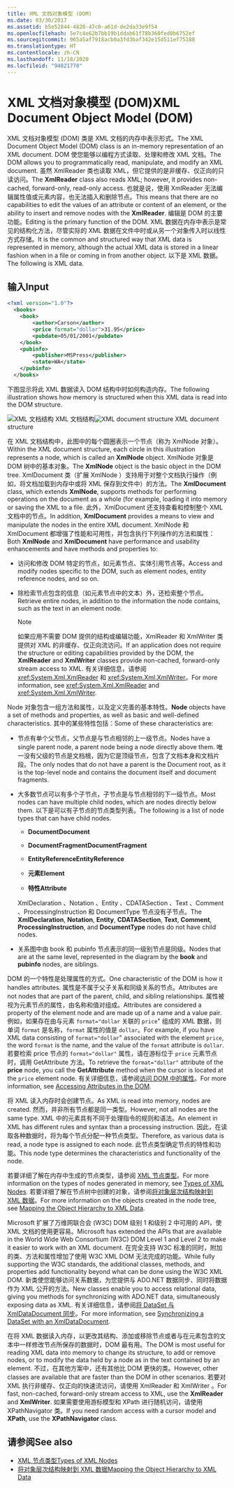 ```yaml
---
title: XML 文档对象模型 (DOM)
ms.date: 03/30/2017
ms.assetid: b5e52844-4820-47c0-a61d-de2da33e9f54
ms.openlocfilehash: 5e7c4e62b7bb19b1ddab61f78b360fed0b6752ef
ms.sourcegitcommit: 965a5af7918acb0a3fd3baf342e15d511ef75188
ms.translationtype: HT
ms.contentlocale: zh-CN
ms.lasthandoff: 11/18/2020
ms.locfileid: "94821770"
---
```

# <a name="xml-document-object-model-dom"></a><span data-ttu-id="8b4e0-102">XML 文档对象模型 (DOM)</span><span class="sxs-lookup"><span data-stu-id="8b4e0-102">XML Document Object Model (DOM)</span></span>

<span data-ttu-id="8b4e0-103">XML 文档对象模型 (DOM) 类是 XML 文档的内存中表示形式。</span><span class="sxs-lookup"><span data-stu-id="8b4e0-103">The XML Document Object Model (DOM) class is an in-memory representation of an XML document.</span></span> <span data-ttu-id="8b4e0-104">DOM 使您能够以编程方式读取、处理和修改 XML 文档。</span><span class="sxs-lookup"><span data-stu-id="8b4e0-104">The DOM allows you to programmatically read, manipulate, and modify an XML document.</span></span> <span data-ttu-id="8b4e0-105">虽然 XmlReader  类也读取 XML，但它提供的是非缓存、仅正向的只读访问。</span><span class="sxs-lookup"><span data-stu-id="8b4e0-105">The **XmlReader** class also reads XML; however, it provides non-cached, forward-only, read-only access.</span></span> <span data-ttu-id="8b4e0-106">也就是说，使用 XmlReader  无法编辑属性值或元素内容，也无法插入和删除节点。</span><span class="sxs-lookup"><span data-stu-id="8b4e0-106">This means that there are no capabilities to edit the values of an attribute or content of an element, or the ability to insert and remove nodes with the **XmlReader**.</span></span> <span data-ttu-id="8b4e0-107">编辑是 DOM 的主要功能。</span><span class="sxs-lookup"><span data-stu-id="8b4e0-107">Editing is the primary function of the DOM.</span></span> <span data-ttu-id="8b4e0-108">XML 数据在内存中表示是常见的结构化方法，尽管实际的 XML 数据在文件中时或从另一个对象传入时以线性方式存储。</span><span class="sxs-lookup"><span data-stu-id="8b4e0-108">It is the common and structured way that XML data is represented in memory, although the actual XML data is stored in a linear fashion when in a file or coming in from another object.</span></span> <span data-ttu-id="8b4e0-109">以下是 XML 数据。</span><span class="sxs-lookup"><span data-stu-id="8b4e0-109">The following is XML data.</span></span>

## <a name="input"></a><span data-ttu-id="8b4e0-110">输入</span><span class="sxs-lookup"><span data-stu-id="8b4e0-110">Input</span></span>

```xml
<?xml version="1.0"?>
  <books>
    <book>
        <author>Carson</author>
        <price format="dollar">31.95</price>
        <pubdate>05/01/2001</pubdate>
    </book>
    <pubinfo>
        <publisher>MSPress</publisher>
        <state>WA</state>
    </pubinfo>
  </books>
```

<span data-ttu-id="8b4e0-111">下图显示将此 XML 数据读入 DOM 结构中时如何构造内存。</span><span class="sxs-lookup"><span data-stu-id="8b4e0-111">The following illustration shows how memory is structured when this XML data is read into the DOM structure.</span></span>

<span data-ttu-id="8b4e0-112">![XML 文档结构](media/xml-to-domtree.gif "XML_To_DOMTree") XML 文档结构</span><span class="sxs-lookup"><span data-stu-id="8b4e0-112">![XML document structure](media/xml-to-domtree.gif "XML_To_DOMTree") XML document structure</span></span>

<span data-ttu-id="8b4e0-113">在 XML 文档结构中，此图中的每个圆圈表示一个节点（称为 XmlNode  对象）。</span><span class="sxs-lookup"><span data-stu-id="8b4e0-113">Within the XML document structure, each circle in this illustration represents a node, which is called an **XmlNode** object.</span></span> <span data-ttu-id="8b4e0-114">XmlNode  对象是 DOM 树中的基本对象。</span><span class="sxs-lookup"><span data-stu-id="8b4e0-114">The **XmlNode** object is the basic object in the DOM tree.</span></span> <span data-ttu-id="8b4e0-115">XmlDocument  类（扩展 XmlNode  ）支持用于对整个文档执行操作（例如，将文档加载到内存中或将 XML 保存到文件中）的方法。</span><span class="sxs-lookup"><span data-stu-id="8b4e0-115">The **XmlDocument** class, which extends **XmlNode**, supports methods for performing operations on the document as a whole (for example, loading it into memory or saving the XML to a file.</span></span> <span data-ttu-id="8b4e0-116">此外，XmlDocument  还支持查看和控制整个 XML 文档中的节点。</span><span class="sxs-lookup"><span data-stu-id="8b4e0-116">In addition, **XmlDocument** provides a means to view and manipulate the nodes in the entire XML document.</span></span> <span data-ttu-id="8b4e0-117">XmlNode  和 XmlDocument  都增强了性能和可用性，并包含执行下列操作的方法和属性：</span><span class="sxs-lookup"><span data-stu-id="8b4e0-117">Both **XmlNode** and **XmlDocument** have performance and usability enhancements and have methods and properties to:</span></span>

- <span data-ttu-id="8b4e0-118">访问和修改 DOM 特定的节点，如元素节点、实体引用节点等。</span><span class="sxs-lookup"><span data-stu-id="8b4e0-118">Access and modify nodes specific to the DOM, such as element nodes, entity reference nodes, and so on.</span></span>

- <span data-ttu-id="8b4e0-119">除检索节点包含的信息（如元素节点中的文本）外，还检索整个节点。</span><span class="sxs-lookup"><span data-stu-id="8b4e0-119">Retrieve entire nodes, in addition to the information the node contains, such as the text in an element node.</span></span>

  > [!NOTE]
  > <span data-ttu-id="8b4e0-120">如果应用不需要 DOM 提供的结构或编辑功能，XmlReader  和 XmlWriter  类提供对 XML 的非缓存、仅正向流访问。</span><span class="sxs-lookup"><span data-stu-id="8b4e0-120">If an application does not require the structure or editing capabilities provided by the DOM, the **XmlReader** and **XmlWriter** classes provide non-cached, forward-only stream access to XML.</span></span> <span data-ttu-id="8b4e0-121">有关详细信息，请参阅 <xref:System.Xml.XmlReader> 和 <xref:System.Xml.XmlWriter>。</span><span class="sxs-lookup"><span data-stu-id="8b4e0-121">For more information, see <xref:System.Xml.XmlReader> and <xref:System.Xml.XmlWriter>.</span></span>

<span data-ttu-id="8b4e0-122">Node  对象包含一组方法和属性，以及定义完善的基本特性。</span><span class="sxs-lookup"><span data-stu-id="8b4e0-122">**Node** objects have a set of methods and properties, as well as basic and well-defined characteristics.</span></span> <span data-ttu-id="8b4e0-123">其中的某些特性包括：</span><span class="sxs-lookup"><span data-stu-id="8b4e0-123">Some of these characteristics are:</span></span>

- <span data-ttu-id="8b4e0-124">节点有单个父节点，父节点是与节点相邻的上一级节点。</span><span class="sxs-lookup"><span data-stu-id="8b4e0-124">Nodes have a single parent node, a parent node being a node directly above them.</span></span> <span data-ttu-id="8b4e0-125">唯一没有父级的节点是文档根，因为它是顶级节点，包含了文档本身和文档片段。</span><span class="sxs-lookup"><span data-stu-id="8b4e0-125">The only nodes that do not have a parent is the Document root, as it is the top-level node and contains the document itself and document fragments.</span></span>

- <span data-ttu-id="8b4e0-126">大多数节点可以有多个子节点，子节点是与节点相邻的下一级节点。</span><span class="sxs-lookup"><span data-stu-id="8b4e0-126">Most nodes can have multiple child nodes, which are nodes directly below them.</span></span> <span data-ttu-id="8b4e0-127">以下是可以有子节点的节点类型列表。</span><span class="sxs-lookup"><span data-stu-id="8b4e0-127">The following is a list of node types that can have child nodes.</span></span>

  - <span data-ttu-id="8b4e0-128">**Document**</span><span class="sxs-lookup"><span data-stu-id="8b4e0-128">**Document**</span></span>

  - <span data-ttu-id="8b4e0-129">**DocumentFragment**</span><span class="sxs-lookup"><span data-stu-id="8b4e0-129">**DocumentFragment**</span></span>

  - <span data-ttu-id="8b4e0-130">**EntityReference**</span><span class="sxs-lookup"><span data-stu-id="8b4e0-130">**EntityReference**</span></span>

  - <span data-ttu-id="8b4e0-131">**元素**</span><span class="sxs-lookup"><span data-stu-id="8b4e0-131">**Element**</span></span>

  - <span data-ttu-id="8b4e0-132">**特性**</span><span class="sxs-lookup"><span data-stu-id="8b4e0-132">**Attribute**</span></span>

  <span data-ttu-id="8b4e0-133">XmlDeclaration  、Notation  、Entity  、CDATASection  、Text  、Comment  、ProcessingInstruction  和 DocumentType  节点没有子节点。</span><span class="sxs-lookup"><span data-stu-id="8b4e0-133">The **XmlDeclaration**, **Notation**, **Entity**, **CDATASection**, **Text**, **Comment**, **ProcessingInstruction**, and **DocumentType** nodes do not have child nodes.</span></span>

- <span data-ttu-id="8b4e0-134">关系图中由 book  和 pubinfo  节点表示的同一级别节点是同级。</span><span class="sxs-lookup"><span data-stu-id="8b4e0-134">Nodes that are at the same level, represented in the diagram by the **book** and **pubinfo** nodes, are siblings.</span></span>

<span data-ttu-id="8b4e0-135">DOM 的一个特性是处理属性的方式。</span><span class="sxs-lookup"><span data-stu-id="8b4e0-135">One characteristic of the DOM is how it handles attributes.</span></span> <span data-ttu-id="8b4e0-136">属性是不属于父子关系和同级关系的节点。</span><span class="sxs-lookup"><span data-stu-id="8b4e0-136">Attributes are not nodes that are part of the parent, child, and sibling relationships.</span></span> <span data-ttu-id="8b4e0-137">属性被视为元素节点的属性，由名称和值对组成。</span><span class="sxs-lookup"><span data-stu-id="8b4e0-137">Attributes are considered a property of the element node and are made up of a name and a value pair.</span></span> <span data-ttu-id="8b4e0-138">例如，如果存在由与元素 `format="dollar` 关联的 `price`" 组成的 XML 数据，则单词 `format` 是名称，`format` 属性的值是 `dollar`。</span><span class="sxs-lookup"><span data-stu-id="8b4e0-138">For example, if you have XML data consisting of `format="dollar`" associated with the element `price`, the word `format` is the name, and the value of the `format` attribute is `dollar`.</span></span> <span data-ttu-id="8b4e0-139">若要检索 price  节点的 `format="dollar"` 属性，请在游标位于 `price` 元素节点时，调用 GetAttribute  方法。</span><span class="sxs-lookup"><span data-stu-id="8b4e0-139">To retrieve the `format="dollar"` attribute of the **price** node, you call the **GetAttribute** method when the cursor is located at the `price` element node.</span></span> <span data-ttu-id="8b4e0-140">有关详细信息，请参阅[访问 DOM 中的属性](accessing-attributes-in-the-dom.md)。</span><span class="sxs-lookup"><span data-stu-id="8b4e0-140">For more information, see [Accessing Attributes in the DOM](accessing-attributes-in-the-dom.md).</span></span>

<span data-ttu-id="8b4e0-141">将 XML 读入内存时会创建节点。</span><span class="sxs-lookup"><span data-stu-id="8b4e0-141">As XML is read into memory, nodes are created.</span></span> <span data-ttu-id="8b4e0-142">然而，并非所有节点都是同一类型。</span><span class="sxs-lookup"><span data-stu-id="8b4e0-142">However, not all nodes are the same type.</span></span> <span data-ttu-id="8b4e0-143">XML 中的元素具有不同于处理指令的规则和语法。</span><span class="sxs-lookup"><span data-stu-id="8b4e0-143">An element in XML has different rules and syntax than a processing instruction.</span></span> <span data-ttu-id="8b4e0-144">因此，在读取各种数据时，将为每个节点分配一种节点类型。</span><span class="sxs-lookup"><span data-stu-id="8b4e0-144">Therefore, as various data is read, a node type is assigned to each node.</span></span> <span data-ttu-id="8b4e0-145">此节点类型确定节点的特性和功能。</span><span class="sxs-lookup"><span data-stu-id="8b4e0-145">This node type determines the characteristics and functionality of the node.</span></span>

<span data-ttu-id="8b4e0-146">若要详细了解在内存中生成的节点类型，请参阅 [XML 节点类型](types-of-xml-nodes.md)。</span><span class="sxs-lookup"><span data-stu-id="8b4e0-146">For more information on the types of nodes generated in memory, see [Types of XML Nodes](types-of-xml-nodes.md).</span></span> <span data-ttu-id="8b4e0-147">若要详细了解在节点树中创建的对象，请参阅[将对象层次结构映射到 XML 数据](mapping-the-object-hierarchy-to-xml-data.md)。</span><span class="sxs-lookup"><span data-stu-id="8b4e0-147">For more information on the objects created in the node tree, see [Mapping the Object Hierarchy to XML Data](mapping-the-object-hierarchy-to-xml-data.md).</span></span>

<span data-ttu-id="8b4e0-148">Microsoft 扩展了万维网联合会 (W3C) DOM 级别 1 和级别 2 中可用的 API，使 XML 文档的使用更容易。</span><span class="sxs-lookup"><span data-stu-id="8b4e0-148">Microsoft has extended the APIs that are available in the World Wide Web Consortium (W3C) DOM Level 1 and Level 2 to make it easier to work with an XML document.</span></span> <span data-ttu-id="8b4e0-149">在完全支持 W3C 标准的同时，附加的类、方法和属性增加了使用 W3C XML DOM 无法完成的功能。</span><span class="sxs-lookup"><span data-stu-id="8b4e0-149">While fully supporting the W3C standards, the additional classes, methods, and properties add functionality beyond what can be done using the W3C XML DOM.</span></span> <span data-ttu-id="8b4e0-150">新类使您能够访问关系数据，为您提供与 ADO.NET 数据同步、同时将数据作为 XML 公开的方法。</span><span class="sxs-lookup"><span data-stu-id="8b4e0-150">New classes enable you to access relational data, giving you methods for synchronizing with ADO.NET data, simultaneously exposing data as XML.</span></span> <span data-ttu-id="8b4e0-151">有关详细信息，请参阅[将 DataSet 与 XmlDataDocument 同步](../../../framework/data/adonet/dataset-datatable-dataview/dataset-and-xmldatadocument-synchronization.md)。</span><span class="sxs-lookup"><span data-stu-id="8b4e0-151">For more information, see [Synchronizing a DataSet with an XmlDataDocument](../../../framework/data/adonet/dataset-datatable-dataview/dataset-and-xmldatadocument-synchronization.md).</span></span>

<span data-ttu-id="8b4e0-152">在将 XML 数据读入内存，以更改其结构、添加或移除节点或者与在元素包含的文本中一样修改节点所保存的数据时，DOM 最有用。</span><span class="sxs-lookup"><span data-stu-id="8b4e0-152">The DOM is most useful for reading XML data into memory to change its structure, to add or remove nodes, or to modify the data held by a node as in the text contained by an element.</span></span> <span data-ttu-id="8b4e0-153">不过，在其他方案中，还有其他比 DOM 更快的类。</span><span class="sxs-lookup"><span data-stu-id="8b4e0-153">However, other classes are available that are faster than the DOM in other scenarios.</span></span> <span data-ttu-id="8b4e0-154">若要对 XML 执行非缓存、仅正向的快速流访问，请使用 XmlReader  和 XmlWriter  。</span><span class="sxs-lookup"><span data-stu-id="8b4e0-154">For fast, non-cached, forward-only stream access to XML, use the **XmlReader** and **XmlWriter**.</span></span> <span data-ttu-id="8b4e0-155">如果需要使用游标模型和 XPath  进行随机访问，请使用 XPathNavigator  类。</span><span class="sxs-lookup"><span data-stu-id="8b4e0-155">If you need random access with a cursor model and **XPath**, use the **XPathNavigator** class.</span></span>

## <a name="see-also"></a><span data-ttu-id="8b4e0-156">请参阅</span><span class="sxs-lookup"><span data-stu-id="8b4e0-156">See also</span></span>

- [<span data-ttu-id="8b4e0-157">XML 节点类型</span><span class="sxs-lookup"><span data-stu-id="8b4e0-157">Types of XML Nodes</span></span>](types-of-xml-nodes.md)
- [<span data-ttu-id="8b4e0-158">将对象层次结构映射到 XML 数据</span><span class="sxs-lookup"><span data-stu-id="8b4e0-158">Mapping the Object Hierarchy to XML Data</span></span>](mapping-the-object-hierarchy-to-xml-data.md)

